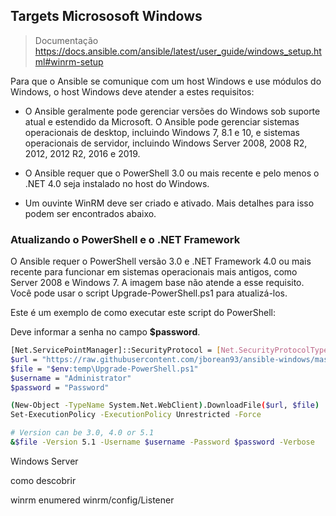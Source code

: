 ## Targets Micrososoft Windows

> Documentação 
> https://docs.ansible.com/ansible/latest/user_guide/windows_setup.html#winrm-setup


Para que o Ansible se comunique com um host Windows e use módulos do Windows, o host Windows deve atender a estes requisitos:

- O Ansible geralmente pode gerenciar versões do Windows sob suporte atual e estendido da Microsoft. O Ansible pode gerenciar sistemas operacionais de desktop, incluindo Windows 7, 8.1 e 10, e sistemas operacionais de servidor, incluindo Windows Server 2008, 2008 R2, 2012, 2012 R2, 2016 e 2019.

- O Ansible requer que o PowerShell 3.0 ou mais recente e pelo menos o .NET 4.0 seja instalado no host do Windows.

- Um ouvinte WinRM deve ser criado e ativado. Mais detalhes para isso podem ser encontrados abaixo.

### Atualizando o PowerShell e o .NET Framework

O Ansible requer o PowerShell versão 3.0 e .NET Framework 4.0 ou mais recente para funcionar em sistemas operacionais mais antigos, como Server 2008 e Windows 7. A imagem base não atende a esse requisito. Você pode usar o script Upgrade-PowerShell.ps1 para atualizá-los.

Este é um exemplo de como executar este script do PowerShell:

Deve informar a senha no campo **$password**.

``` sh
[Net.ServicePointManager]::SecurityProtocol = [Net.SecurityProtocolType]::Tls12
$url = "https://raw.githubusercontent.com/jborean93/ansible-windows/master/scripts/Upgrade-PowerShell.ps1"
$file = "$env:temp\Upgrade-PowerShell.ps1"
$username = "Administrator"
$password = "Password"

(New-Object -TypeName System.Net.WebClient).DownloadFile($url, $file)
Set-ExecutionPolicy -ExecutionPolicy Unrestricted -Force

# Version can be 3.0, 4.0 or 5.1
&$file -Version 5.1 -Username $username -Password $password -Verbose
```

Windows Server 

como descobrir 

winrm enumered winrm/config/Listener

